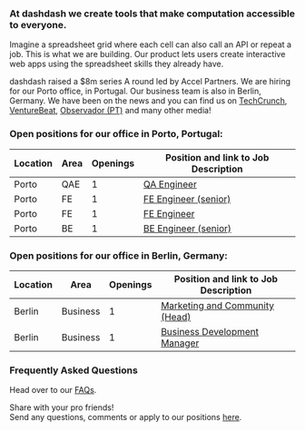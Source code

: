 ### At dashdash we create tools that make computation accessible to everyone.

Imagine a spreadsheet grid where each cell can also call an API or repeat a job. This is what we are building. Our product lets users create interactive web apps using the spreadsheet skills they already have.

dashdash raised a $8m series A round led by Accel Partners. We are hiring for our Porto office, in Portugal. Our business team is also in Berlin, Germany. We have been on the news and you can find us on [TechCrunch](https://tcrn.ch/2LnB1r0), [VentureBeat](https://bit.ly/2IGwgHS), [Observador (PT)](https://bit.ly/2rZV0Ar) and many other media!

### Open positions for our office in Porto, Portugal:

| Location        | Area         | Openings | Position and link to Job Description |
| --------------- | ------------ | -------- | --------------- |
|Porto            | QAE          | 1        | [QA Engineer](/job%20descriptions/QA%20Engineer.md) |
|Porto            | FE           | 1        | [FE Engineer (senior)](https://github.com/dashdash/hiring/blob/master/job%20descriptions/FE%20engineer%20(senior)_Porto.md)
|Porto            | FE           | 1        | [FE Engineer](https://github.com/dashdash/hiring/blob/master/job%20descriptions/FE%20engineer_Porto.md)
|Porto            | BE           | 1        | [BE Engineer (senior)](https://github.com/dashdash/hiring/blob/master/job%20descriptions/BE%20engineer%20(senior)_Porto.md)


### Open positions for our office in Berlin, Germany:

| Location        | Area         | Openings | Position and link to Job Description |
| --------------- | ------------ | -------- | --------------- |
|Berlin           | Business     | 1        | [Marketing and Community (Head)](/job%20descriptions/Marketing%20and%20Community%20(Head)_Berlin.md) |
|Berlin           | Business     | 1        | [Business Development Manager](/job%20descriptions/Business%20Development%20Manager_Berlin.md)       |

### Frequently Asked Questions
Head over to our [FAQs](/FAQs.md).

Share with your pro friends!  
Send any questions, comments or apply to our positions [here](mailto:join@dashdash.com).
